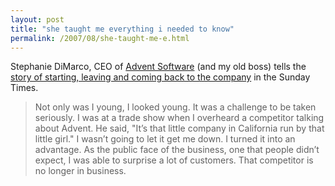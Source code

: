 ```yaml
---
layout: post
title: "she taught me everything i needed to know"
permalink: /2007/08/she-taught-me-e.html
---
```


<p>Stephanie DiMarco, CEO of <a href="http://www.advent.com/">Advent Software</a> (and my old boss) tells the <a href="http://www.nytimes.com/2007/08/26/business/yourmoney/26boss.html">story of starting, leaving and coming back to the company</a> in the Sunday Times.  </p>

<blockquote>
  <p>Not only was I young, I looked young. It was a challenge to be taken seriously. I was at a trade show when I overheard a competitor talking about Advent. He said, "It’s that little company in California run by that little girl." I wasn’t going to let it get me down. I turned it into an advantage. As the public face of the business, one that people didn’t expect, I was able to surprise a lot of customers. That competitor is no longer in business.</p>
</blockquote>



